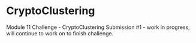 # CryptoClustering
Module 11 Challenge - CryptoClustering
Submission #1 - work in progress, will continue to work on to finish challenge.